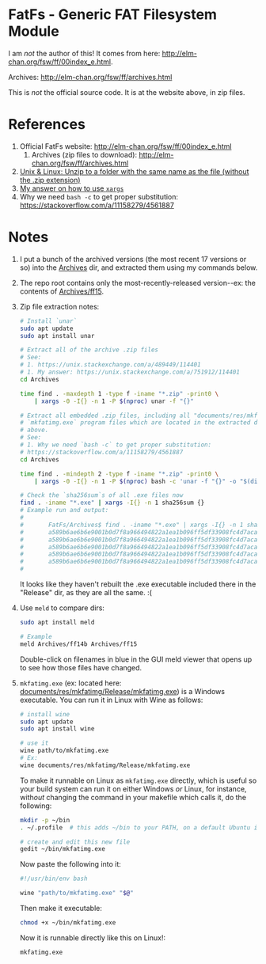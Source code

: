 # FatFs - Generic FAT Filesystem Module

I am _not_ the author of this! It comes from here: http://elm-chan.org/fsw/ff/00index_e.html.

Archives: http://elm-chan.org/fsw/ff/archives.html

This is *not* the official source code. It is at the website above, in zip files.


# References

1. Official FatFs website: http://elm-chan.org/fsw/ff/00index_e.html
    1. Archives (zip files to download): http://elm-chan.org/fsw/ff/archives.html
1. [Unix & Linux: Unzip to a folder with the same name as the file (without the .zip extension)](https://unix.stackexchange.com/a/489449/114401)
1. [My answer on how to use `xargs`](https://unix.stackexchange.com/a/751912/114401)
1. Why we need `bash -c` to get proper substitution: https://stackoverflow.com/a/11158279/4561887


# Notes

1. I put a bunch of the archived versions (the most recent 17 versions or so) into the [Archives](Archives) dir, and extracted them using my commands below.
1. The repo root contains only the most-recently-released version--ex: the contents of [Archives/ff15](Archives/ff15).

1. Zip file extraction notes:

    ```bash
    # Install `unar`
    sudo apt update
    sudo apt install unar

    # Extract all of the archive .zip files
    # See:
    # 1. https://unix.stackexchange.com/a/489449/114401
    # 1. My answer: https://unix.stackexchange.com/a/751912/114401
    cd Archives

    time find . -maxdepth 1 -type f -iname "*.zip" -print0 \
        | xargs -0 -I{} -n 1 -P $(nproc) unar -f "{}"

    # Extract all embedded .zip files, including all "documents/res/mkfatimg.zip"
    # `mkfatimg.exe` program files which are located in the extracted dirs from
    # above.
    # See: 
    # 1. Why we need `bash -c` to get proper substitution:
    # https://stackoverflow.com/a/11158279/4561887
    cd Archives

    time find . -mindepth 2 -type f -iname "*.zip" -print0 \
        | xargs -0 -I{} -n 1 -P $(nproc) bash -c 'unar -f "{}" -o "$(dirname "{}")"'

    # Check the `sha256sum`s of all .exe files now
    find . -iname "*.exe" | xargs -I{} -n 1 sha256sum {}
    # Example run and output:
    #
    #       FatFs/Archives$ find . -iname "*.exe" | xargs -I{} -n 1 sha256sum {}
    #       a589b6ae6b6e9001b0d7f8a966494822a1ea1b096ff5df33908fc4d7acaae316  ./ff14a/documents/res/mkfatimg/Release/mkfatimg.exe
    #       a589b6ae6b6e9001b0d7f8a966494822a1ea1b096ff5df33908fc4d7acaae316  ./ff14b/documents/res/mkfatimg/Release/mkfatimg.exe
    #       a589b6ae6b6e9001b0d7f8a966494822a1ea1b096ff5df33908fc4d7acaae316  ./ff13c/documents/res/mkfatimg/Release/mkfatimg.exe
    #       a589b6ae6b6e9001b0d7f8a966494822a1ea1b096ff5df33908fc4d7acaae316  ./ff14/documents/res/mkfatimg/Release/mkfatimg.exe
    #       a589b6ae6b6e9001b0d7f8a966494822a1ea1b096ff5df33908fc4d7acaae316  ./ff15/documents/res/mkfatimg/Release/mkfatimg.exe
    #
    ```

    It looks like they haven't rebuilt the .exe executable included there in the "Release" dir, as they are all the same. :(

1. Use `meld` to compare dirs:
    ```bash
    sudo apt install meld

    # Example
    meld Archives/ff14b Archives/ff15
    ```
    Double-click on filenames in blue in the GUI meld viewer that opens up to see how those files have changed.

1. `mkfatimg.exe` (ex: located here: [documents/res/mkfatimg/Release/mkfatimg.exe](documents/res/mkfatimg/Release/mkfatimg.exe)) is a Windows executable. You can run it in Linux with Wine as follows:
    ```bash
    # install wine
    sudo apt update 
    sudo apt install wine

    # use it
    wine path/to/mkfatimg.exe
    # Ex:
    wine documents/res/mkfatimg/Release/mkfatimg.exe
    ```

    To make it runnable on Linux as `mkfatimg.exe` directly, which is useful so your build system can run it on either Windows *or* Linux, for instance, with*out* changing the command in your makefile which calls it, do the following:

    ```bash
    mkdir -p ~/bin
    . ~/.profile  # this adds ~/bin to your PATH, on a default Ubuntu install

    # create and edit this new file
    gedit ~/bin/mkfatimg.exe
    ```
    Now paste the following into it:
    ```bash
    #!/usr/bin/env bash

    wine "path/to/mkfatimg.exe" "$@"
    ```
    Then make it executable:
    ```bash
    chmod +x ~/bin/mkfatimg.exe
    ```

    Now it is runnable directly like this on Linux!:
    ```bash
    mkfatimg.exe
    ```

